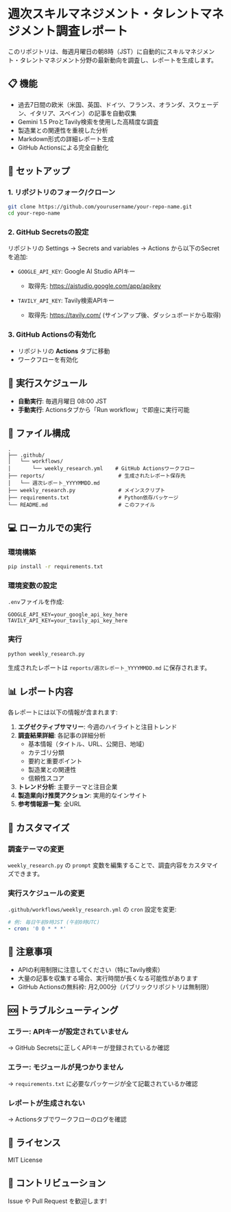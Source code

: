 # 週次スキルマネジメント・タレントマネジメント調査レポート

このリポジトリは、毎週月曜日の朝8時（JST）に自動的にスキルマネジメント・タレントマネジメント分野の最新動向を調査し、レポートを生成します。

## 📋 機能

- 過去7日間の欧米（米国、英国、ドイツ、フランス、オランダ、スウェーデン、イタリア、スペイン）の記事を自動収集
- Gemini 1.5 ProとTavily検索を使用した高精度な調査
- 製造業との関連性を重視した分析
- Markdown形式の詳細レポート生成
- GitHub Actionsによる完全自動化

## 🚀 セットアップ

### 1. リポジトリのフォーク/クローン

```bash
git clone https://github.com/yourusername/your-repo-name.git
cd your-repo-name
```

### 2. GitHub Secretsの設定

リポジトリの Settings → Secrets and variables → Actions から以下のSecretを追加:

- `GOOGLE_API_KEY`: Google AI Studio APIキー
  - 取得先: https://aistudio.google.com/app/apikey
  
- `TAVILY_API_KEY`: Tavily検索APIキー
  - 取得先: https://tavily.com/ (サインアップ後、ダッシュボードから取得)

### 3. GitHub Actionsの有効化

- リポジトリの **Actions** タブに移動
- ワークフローを有効化

## 📅 実行スケジュール

- **自動実行**: 毎週月曜日 08:00 JST
- **手動実行**: Actionsタブから「Run workflow」で即座に実行可能

## 📁 ファイル構成

```
.
├── .github/
│   └── workflows/
│       └── weekly_research.yml    # GitHub Actionsワークフロー
├── reports/                        # 生成されたレポート保存先
│   └── 週次レポート_YYYYMMDD.md
├── weekly_research.py              # メインスクリプト
├── requirements.txt                # Python依存パッケージ
└── README.md                       # このファイル
```

## 💻 ローカルでの実行

### 環境構築

```bash
pip install -r requirements.txt
```

### 環境変数の設定

`.env`ファイルを作成:

```env
GOOGLE_API_KEY=your_google_api_key_here
TAVILY_API_KEY=your_tavily_api_key_here
```

### 実行

```bash
python weekly_research.py
```

生成されたレポートは `reports/週次レポート_YYYYMMDD.md` に保存されます。

## 📊 レポート内容

各レポートには以下の情報が含まれます:

1. **エグゼクティブサマリー**: 今週のハイライトと注目トレンド
2. **調査結果詳細**: 各記事の詳細分析
   - 基本情報（タイトル、URL、公開日、地域）
   - カテゴリ分類
   - 要約と重要ポイント
   - 製造業との関連性
   - 信頼性スコア
3. **トレンド分析**: 主要テーマと注目企業
4. **製造業向け推奨アクション**: 実用的なインサイト
5. **参考情報源一覧**: 全URL

## 🔧 カスタマイズ

### 調査テーマの変更

`weekly_research.py` の `prompt` 変数を編集することで、調査内容をカスタマイズできます。

### 実行スケジュールの変更

`.github/workflows/weekly_research.yml` の `cron` 設定を変更:

```yaml
# 例: 毎日午前9時JST (午前0時UTC)
- cron: '0 0 * * *'
```

## 📝 注意事項

- APIの利用制限に注意してください（特にTavily検索）
- 大量の記事を収集する場合、実行時間が長くなる可能性があります
- GitHub Actionsの無料枠: 月2,000分（パブリックリポジトリは無制限）

## 🆘 トラブルシューティング

### エラー: APIキーが設定されていません
→ GitHub Secretsに正しくAPIキーが登録されているか確認

### エラー: モジュールが見つかりません
→ `requirements.txt` に必要なパッケージが全て記載されているか確認

### レポートが生成されない
→ Actionsタブでワークフローのログを確認

## 📄 ライセンス

MIT License

## 🤝 コントリビューション

Issue や Pull Request を歓迎します!